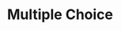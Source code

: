 ---
title: Multiple Choice
layout: DemoLayout
sidebar: false
navbar: false
pageClass: customDemoPage
pie: "@pie-element/multiple-choice@2.4.6"
model:
    id: '1'
    element: multiple-choice
    prompt: Which of these northern European countries are EU members?
    choiceMode: checkbox
    keyMode: numbers
    choices:
    - correct: true
      value: sweden
      label: Sweden
      feedback:
        type: none
        value: ''
    - value: iceland
      label: Iceland
      feedback:
        type: none
        value: ''
    - value: norway
      label: Norway
      feedback:
        type: none
        value: ''
    - correct: true
      value: finland
      label: Finland
      feedback:
        type: none
        value: ''
    partialScoring: false
    partialScoringLabel: |-
      Each correct response that is correctly checked and each incorrect response
                that is correctly unchecked will be worth 1 point.
                The maximum points is the total number of answer choices.
    configure: {}
configure:
    promptLabel: Promptare
    addChoiceButtonLabel: Add a choice
    addChoice: false
    addFeedBack: true
    deleteChoice: true
    showPrompt: true
    answerChoiceCount: 0
    settingsSelectChoiceMode: true
    settingsSelectChoicePrefixes: true
    settingsResponseTypeLabel: Response Type
    settingsChoicePrefixesLabel: Choice Labels
    settingsPartialScoring: true
    settingsConfigShuffle: true
---